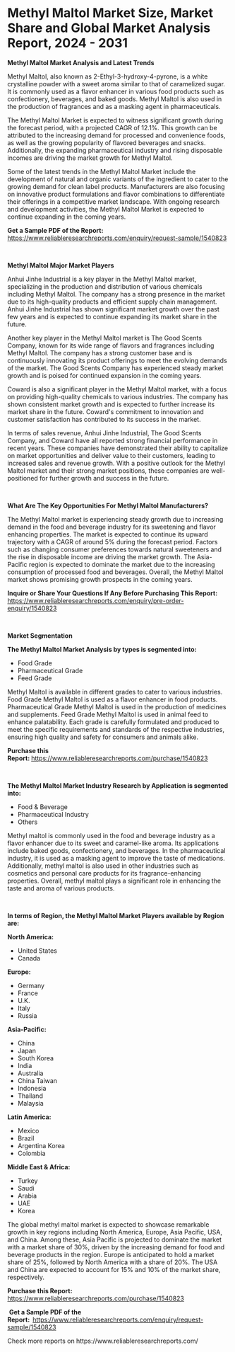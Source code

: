 <p><h1>Methyl Maltol Market Size, Market Share and Global Market Analysis Report, 2024 - 2031</h1></p><p><strong>Methyl Maltol Market Analysis and Latest Trends</strong></p>
<p><p>Methyl Maltol, also known as 2-Ethyl-3-hydroxy-4-pyrone, is a white crystalline powder with a sweet aroma similar to that of caramelized sugar. It is commonly used as a flavor enhancer in various food products such as confectionery, beverages, and baked goods. Methyl Maltol is also used in the production of fragrances and as a masking agent in pharmaceuticals.</p><p>The Methyl Maltol Market is expected to witness significant growth during the forecast period, with a projected CAGR of 12.1%. This growth can be attributed to the increasing demand for processed and convenience foods, as well as the growing popularity of flavored beverages and snacks. Additionally, the expanding pharmaceutical industry and rising disposable incomes are driving the market growth for Methyl Maltol.</p><p>Some of the latest trends in the Methyl Maltol Market include the development of natural and organic variants of the ingredient to cater to the growing demand for clean label products. Manufacturers are also focusing on innovative product formulations and flavor combinations to differentiate their offerings in a competitive market landscape. With ongoing research and development activities, the Methyl Maltol Market is expected to continue expanding in the coming years.</p></p>
<p><strong>Get a Sample PDF of the Report:&nbsp;</strong> <a href="https://www.reliableresearchreports.com/enquiry/request-sample/1540823">https://www.reliableresearchreports.com/enquiry/request-sample/1540823</a></p>
<p>&nbsp;</p>
<p><strong>Methyl Maltol Major Market Players</strong></p>
<p><p>Anhui Jinhe Industrial is a key player in the Methyl Maltol market, specializing in the production and distribution of various chemicals including Methyl Maltol. The company has a strong presence in the market due to its high-quality products and efficient supply chain management. Anhui Jinhe Industrial has shown significant market growth over the past few years and is expected to continue expanding its market share in the future.</p><p>Another key player in the Methyl Maltol market is The Good Scents Company, known for its wide range of flavors and fragrances including Methyl Maltol. The company has a strong customer base and is continuously innovating its product offerings to meet the evolving demands of the market. The Good Scents Company has experienced steady market growth and is poised for continued expansion in the coming years.</p><p>Coward is also a significant player in the Methyl Maltol market, with a focus on providing high-quality chemicals to various industries. The company has shown consistent market growth and is expected to further increase its market share in the future. Coward's commitment to innovation and customer satisfaction has contributed to its success in the market.</p><p>In terms of sales revenue, Anhui Jinhe Industrial, The Good Scents Company, and Coward have all reported strong financial performance in recent years. These companies have demonstrated their ability to capitalize on market opportunities and deliver value to their customers, leading to increased sales and revenue growth. With a positive outlook for the Methyl Maltol market and their strong market positions, these companies are well-positioned for further growth and success in the future.</p></p>
<p>&nbsp;</p>
<p><strong>What Are The Key Opportunities For Methyl Maltol Manufacturers?</strong></p>
<p><p>The Methyl Maltol market is experiencing steady growth due to increasing demand in the food and beverage industry for its sweetening and flavor enhancing properties. The market is expected to continue its upward trajectory with a CAGR of around 5% during the forecast period. Factors such as changing consumer preferences towards natural sweeteners and the rise in disposable income are driving the market growth. The Asia-Pacific region is expected to dominate the market due to the increasing consumption of processed food and beverages. Overall, the Methyl Maltol market shows promising growth prospects in the coming years.</p></p>
<p><strong>Inquire or Share Your Questions If Any Before Purchasing This Report:</strong> <a href="https://www.reliableresearchreports.com/enquiry/pre-order-enquiry/1540823">https://www.reliableresearchreports.com/enquiry/pre-order-enquiry/1540823</a></p>
<p>&nbsp;</p>
<p><strong>Market Segmentation</strong></p>
<p><strong>The Methyl Maltol Market Analysis by types is segmented into:</strong></p>
<p><ul><li>Food Grade</li><li>Pharmaceutical Grade</li><li>Feed Grade</li></ul></p>
<p><p>Methyl Maltol is available in different grades to cater to various industries. Food Grade Methyl Maltol is used as a flavor enhancer in food products. Pharmaceutical Grade Methyl Maltol is used in the production of medicines and supplements. Feed Grade Methyl Maltol is used in animal feed to enhance palatability. Each grade is carefully formulated and produced to meet the specific requirements and standards of the respective industries, ensuring high quality and safety for consumers and animals alike.</p></p>
<p><strong>Purchase this Report:&nbsp;</strong><a href="https://www.reliableresearchreports.com/purchase/1540823">https://www.reliableresearchreports.com/purchase/1540823</a></p>
<p>&nbsp;</p>
<p><strong>The Methyl Maltol Market Industry Research by Application is segmented into:</strong></p>
<p><ul><li>Food & Beverage</li><li>Pharmaceutical Industry</li><li>Others</li></ul></p>
<p><p>Methyl maltol is commonly used in the food and beverage industry as a flavor enhancer due to its sweet and caramel-like aroma. Its applications include baked goods, confectionery, and beverages. In the pharmaceutical industry, it is used as a masking agent to improve the taste of medications. Additionally, methyl maltol is also used in other industries such as cosmetics and personal care products for its fragrance-enhancing properties. Overall, methyl maltol plays a significant role in enhancing the taste and aroma of various products.</p></p>
<p>&nbsp;</p>
<p><strong>In terms of Region, the Methyl Maltol Market Players available by Region are:</strong></p>
<p>
    <p> <strong> North America: </strong>
        <ul>
            <li>United States</li>
            <li>Canada</li>
        </ul>
        </p> 
    <p> <strong> Europe: </strong>
        <ul>
            <li>Germany</li>
            <li>France</li>
            <li>U.K.</li>
            <li>Italy</li>
            <li>Russia</li>
        </ul>
        </p> 
    <p> <strong> Asia-Pacific: </strong>
        <ul>
            <li>China</li>
            <li>Japan</li>
            <li>South Korea</li>
            <li>India</li>
            <li>Australia</li>
            <li>China Taiwan</li>
            <li>Indonesia</li>
            <li>Thailand</li>
            <li>Malaysia</li>
        </ul>
        </p> 
    <p> <strong> Latin America: </strong>
        <ul>
            <li>Mexico</li>
            <li>Brazil</li>
            <li>Argentina Korea</li>
            <li>Colombia</li>
        </ul>
        </p> 
    <p> <strong> Middle East & Africa: </strong>
        <ul>
            <li>Turkey</li>
            <li>Saudi</li>
            <li>Arabia</li>
            <li>UAE</li>
            <li>Korea</li>
        </ul>
    </p>
    </p>
<p><p>The global methyl maltol market is expected to showcase remarkable growth in key regions including North America, Europe, Asia Pacific, USA, and China. Among these, Asia Pacific is projected to dominate the market with a market share of 30%, driven by the increasing demand for food and beverage products in the region. Europe is anticipated to hold a market share of 25%, followed by North America with a share of 20%. The USA and China are expected to account for 15% and 10% of the market share, respectively.</p></p>
<p><strong>Purchase this Report: </strong><a href="https://www.reliableresearchreports.com/purchase/1540823">https://www.reliableresearchreports.com/purchase/1540823</a></p>
<p>&nbsp;<strong>Get a Sample PDF of the Report:&nbsp;&nbsp;</strong><a href="https://www.reliableresearchreports.com/enquiry/request-sample/1540823">https://www.reliableresearchreports.com/enquiry/request-sample/1540823</a></p>
<p><strong></strong></p>
<p>Check more reports on https://www.reliableresearchreports.com/</p>